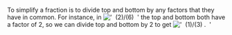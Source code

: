 To simplify a fraction is to divide top and bottom by any factors that
they have in common. For instance, in
!['  (2)/(6)  '](../dictionary/equation_images/2847.1..png) the top and
bottom both have a factor of 2, so we can divide top and bottom by 2 to
get !['  (1)/(3) .  '](../dictionary/equation_images/2847.2..png)
